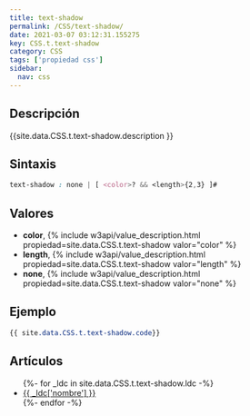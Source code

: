```yaml
---
title: text-shadow
permalink: /CSS/text-shadow/
date: 2021-03-07 03:12:31.155275
key: CSS.t.text-shadow
category: CSS
tags: ['propiedad css']
sidebar: 
  nav: css
---
```


## Descripción
{{site.data.CSS.t.text-shadow.description }}

## Sintaxis
~~~css
text-shadow : none | [ <color>? && <length>{2,3} ]#
~~~

## Valores
* **color**,  {% include w3api/value_description.html propiedad=site.data.CSS.t.text-shadow valor="color" %}
* **length**,  {% include w3api/value_description.html propiedad=site.data.CSS.t.text-shadow valor="length" %}
* **none**,  {% include w3api/value_description.html propiedad=site.data.CSS.t.text-shadow valor="none" %}

## Ejemplo
~~~css
{{ site.data.CSS.t.text-shadow.code}}
~~~

## Artículos
<ul>
{%- for _ldc in site.data.CSS.t.text-shadow.ldc -%}
   <li>
       <a href="{{_ldc['url'] }}">{{ _ldc['nombre'] }}</a>
   </li>
{%- endfor -%}
</ul>
